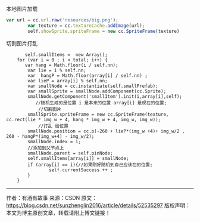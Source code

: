 本地图片加载

```javascript
var url = cc.url.raw('resources/big.png');
        var texture = cc.textureCache.addImage(url);
        self.showSprite.spriteFrame = new cc.SpriteFrame(texture)
```

切割图片打乱


           self.smallItems =  new Array();
        for (var i = 0 ; i < total; i++) {
           var hang = Math.floor(i / self.nn);
            var lie = i % self.nn;
            var  hangP = Math.floor(array[i] / self.nn) ;
            var lieP = array[i] % self.nn;
            var smallNode = cc.instantiate(self.smallPrefab);
            var smallSprite = smallNode.addComponent(cc.Sprite);
            smallNode.getComponent('smallItem').init(i,array[i],self);
               //随机生成的是位置 i 是本来的位置 array[i] 是现在的位置;
                //切割图片
            smallSprite.spriteFrame = new cc.SpriteFrame(texture, cc.rect(lie * img_w + 4, hang * img_w + 4, img_w, img_w));
                //打乱 给位置
            smallNode.position = cc.p(-260 + lieP*(img_w +4)+ img_w/2 , 260 - hangP*(img_w+4) - img_w/2);
            smallNode.index = i;
            //添加到父节点上
            smallNode.parent = self.pinNode;
            self.smallItems[array[i]] = smallNode;
            if (array[i] == i){//如果刚好随机到自己应该在的位置;
                    self.currentSuccess ++ ;
            }
        }
---------------------
作者：有酒有故事 
来源：CSDN 
原文：https://blog.csdn.net/sunzhenglin2016/article/details/52535297 
版权声明：本文为博主原创文章，转载请附上博文链接！